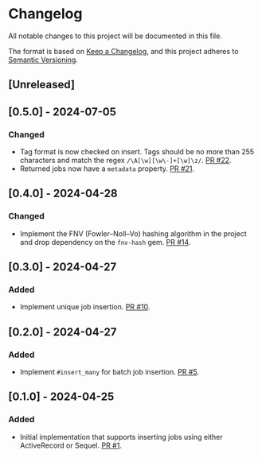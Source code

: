 # Changelog

All notable changes to this project will be documented in this file.

The format is based on [Keep a Changelog](https://keepachangelog.com/en/1.0.0/),
and this project adheres to [Semantic Versioning](https://semver.org/spec/v2.0.0.html).

## [Unreleased]

## [0.5.0] - 2024-07-05

### Changed

- Tag format is now checked on insert. Tags should be no more than 255 characters and match the regex `/\A[\w][\w\-]+[\w]\z/`. [PR #22](https://github.com/riverqueue/riverqueue-ruby/pull/22).
- Returned jobs now have a `metadata` property. [PR #21](https://github.com/riverqueue/riverqueue-ruby/pull/22).

## [0.4.0] - 2024-04-28

### Changed

- Implement the FNV (Fowler–Noll–Vo) hashing algorithm in the project and drop dependency on the `fnv-hash` gem. [PR #14](https://github.com/riverqueue/riverqueue-ruby/pull/14).

## [0.3.0] - 2024-04-27

### Added

- Implement unique job insertion. [PR #10](https://github.com/riverqueue/riverqueue-ruby/pull/10).

## [0.2.0] - 2024-04-27

### Added

- Implement `#insert_many` for batch job insertion. [PR #5](https://github.com/riverqueue/riverqueue-ruby/pull/5).

## [0.1.0] - 2024-04-25

### Added

- Initial implementation that supports inserting jobs using either ActiveRecord or Sequel. [PR #1](https://github.com/riverqueue/riverqueue-ruby/pull/1).